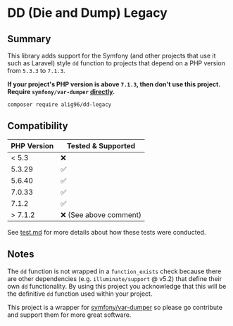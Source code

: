 # DD (Die and Dump) Legacy

## Summary
This library adds support for the Symfony (and other projects that use it such as Laravel) style `dd` function to projects that depend on a PHP version from `5.3.3` to `7.1.3`. 

**If your project's PHP version is above `7.1.3`, then don't use this project. Require `symfony/var-dumper` [directly](https://symfony.com/components/VarDumper).**

```shell
composer require alig96/dd-legacy
```

## Compatibility

| PHP Version | Tested & Supported     |
|-------------|------------------------|
| < 5.3       | ❌                      |
| 5.3.29      | ✅                      |
| 5.6.40      | ✅                      |
| 7.0.33      | ✅                      |
| 7.1.2       | ✅                      |
| \> 7.1.2    | ❌  (See above comment) |

See [test.md](./documentation/test.md) for more details about how these tests were conducted.

## Notes
The `dd` function is not wrapped in a `function_exists` check because there are other dependencies (e.g. `illuminate/support` @ v5.2) that define their own `dd` functionality. By using this project you acknowledge that this will be the definitive `dd` function used within your project.

This project is a wrapper for [symfony/var-dumper](https://symfony.com/components/VarDumper) so please go contribute and support them for more great software.